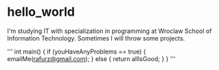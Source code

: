 # hello_world

I'm studying IT with specialization in programming at Wroclaw School of Information Technology.
Sometimes I will throw some projects.

'''
int main()
{
  if (youHaveAnyProblems == true)
  {
   emailMe(rafurz@gmail.com);
  }
  else
  {
    return allIsGood;
  }
}
'''
